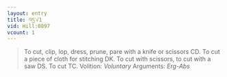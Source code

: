 ```yaml
---
layout: entry
title: འདྲ་√1
vid: Hill:0897
vcount: 1
---
```

> To cut, clip, lop, dress, prune, pare with a knife or scissors CD\. To cut a piece of cloth for stitching DK\. To cut with scissors, to cut with a saw DS\. To cut TC\.
> Volition: _Voluntary_
> Arguments: _Erg-Abs_


